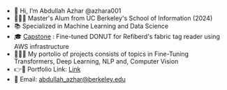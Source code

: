 - 👋 Hi, I’m Abdullah Azhar @azhara001
- 💙🐻💛 Master's Alum from UC Berkeley's School of Information (2024)
- 📚 Specialized in Machine Learning and Data Science
- 🎓 [Capstone](https://azhara001.github.io/) : Fine-tuned DONUT for Refiberd's fabric tag reader using AWS infrastructure
- 👨🏻‍💻 My portolio of projects consists of topics in Fine-Tuning Transformers, Deep Learning, NLP and, Computer Vision
- 👉🔗 Portfolio Link: [Link](https://azhara001.github.io/)
- 📩 Email: abdullah_azhar@berkeley.edu








<!---
azhara001/azhara001 is a ✨ special ✨ repository because its `README.md` (this file) appears on your GitHub profile.
You can click the Preview link to take a look at your changes.
--->
